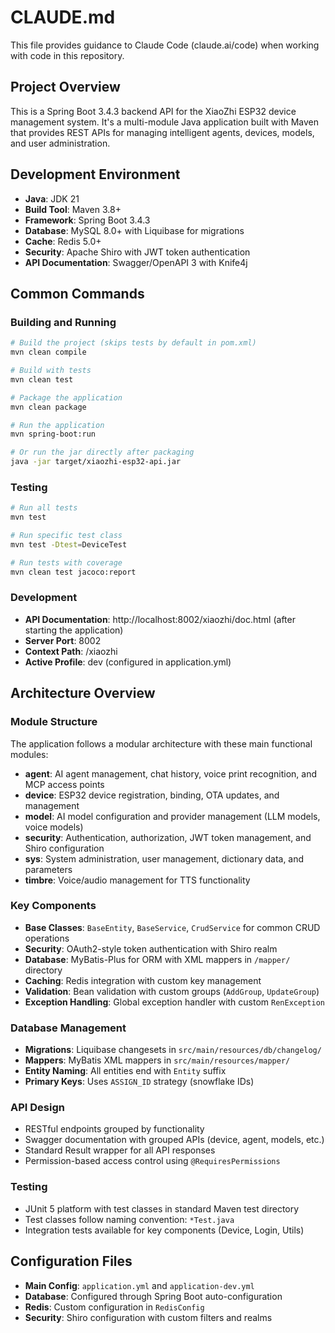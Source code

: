 # CLAUDE.md

This file provides guidance to Claude Code (claude.ai/code) when working with code in this repository.

## Project Overview

This is a Spring Boot 3.4.3 backend API for the XiaoZhi ESP32 device management system. It's a multi-module Java application built with Maven that provides REST APIs for managing intelligent agents, devices, models, and user administration.

## Development Environment

- **Java**: JDK 21
- **Build Tool**: Maven 3.8+
- **Framework**: Spring Boot 3.4.3
- **Database**: MySQL 8.0+ with Liquibase for migrations
- **Cache**: Redis 5.0+
- **Security**: Apache Shiro with JWT token authentication
- **API Documentation**: Swagger/OpenAPI 3 with Knife4j

## Common Commands

### Building and Running
```bash
# Build the project (skips tests by default in pom.xml)
mvn clean compile

# Build with tests
mvn clean test

# Package the application
mvn clean package

# Run the application
mvn spring-boot:run

# Or run the jar directly after packaging
java -jar target/xiaozhi-esp32-api.jar
```

### Testing
```bash
# Run all tests
mvn test

# Run specific test class
mvn test -Dtest=DeviceTest

# Run tests with coverage
mvn clean test jacoco:report
```

### Development
- **API Documentation**: http://localhost:8002/xiaozhi/doc.html (after starting the application)
- **Server Port**: 8002
- **Context Path**: /xiaozhi
- **Active Profile**: dev (configured in application.yml)

## Architecture Overview

### Module Structure
The application follows a modular architecture with these main functional modules:

- **agent**: AI agent management, chat history, voice print recognition, and MCP access points
- **device**: ESP32 device registration, binding, OTA updates, and management
- **model**: AI model configuration and provider management (LLM models, voice models)
- **security**: Authentication, authorization, JWT token management, and Shiro configuration
- **sys**: System administration, user management, dictionary data, and parameters
- **timbre**: Voice/audio management for TTS functionality

### Key Components
- **Base Classes**: `BaseEntity`, `BaseService`, `CrudService` for common CRUD operations
- **Security**: OAuth2-style token authentication with Shiro realm
- **Database**: MyBatis-Plus for ORM with XML mappers in `/mapper/` directory
- **Caching**: Redis integration with custom key management
- **Validation**: Bean validation with custom groups (`AddGroup`, `UpdateGroup`)
- **Exception Handling**: Global exception handler with custom `RenException`

### Database Management
- **Migrations**: Liquibase changesets in `src/main/resources/db/changelog/`
- **Mappers**: MyBatis XML mappers in `src/main/resources/mapper/`
- **Entity Naming**: All entities end with `Entity` suffix
- **Primary Keys**: Uses `ASSIGN_ID` strategy (snowflake IDs)

### API Design
- RESTful endpoints grouped by functionality
- Swagger documentation with grouped APIs (device, agent, models, etc.)
- Standard Result wrapper for all API responses
- Permission-based access control using `@RequiresPermissions`

### Testing
- JUnit 5 platform with test classes in standard Maven test directory
- Test classes follow naming convention: `*Test.java`
- Integration tests available for key components (Device, Login, Utils)

## Configuration Files
- **Main Config**: `application.yml` and `application-dev.yml`
- **Database**: Configured through Spring Boot auto-configuration
- **Redis**: Custom configuration in `RedisConfig`
- **Security**: Shiro configuration with custom filters and realms